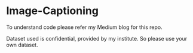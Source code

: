 # Image-Captioning

To understand code please refer my Medium blog for this repo.

Dataset used is confidential, provided by my institute. So please use your own dataset.

